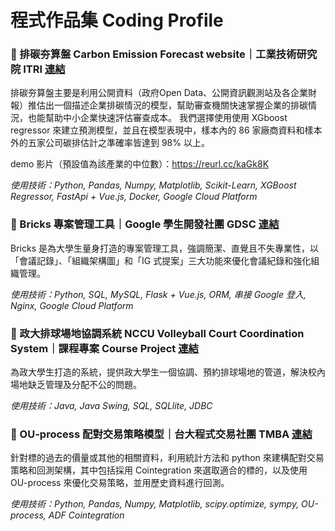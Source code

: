 # 程式作品集 Coding Profile

### 🔗 排碳夯算盤 Carbon Emission Forecast website｜工業技術研究院 ITRI [連結](https://github.com/WAFFLE900/ITRI_carbon_emission_forecast_website)

排碳夯算盤主要是利用公開資料（政府Open Data、公開資訊觀測站及各企業財報）推估出一個描述企業排碳情況的模型，幫助審查機關快速掌握企業的排碳情況，也能幫助中小企業快速評估審查成本。 我們選擇使用使用 XGboost regressor 來建立預測模型，並且在模型表現中，樣本內的 86 家廠商資料和樣本外的五家公司碳排估計之準確率皆達到 98% 以上。

demo 影片（預設值為該產業的中位數）：https://reurl.cc/kaGk8K

*使用技術：Python, Pandas, Numpy, Matplotlib, Scikit-Learn, XGBoost Regressor, FastApi + Vue.js, Docker, Google Cloud Platform*

### 🔗 Bricks 專案管理工具｜Google 學生開發社團 GDSC [連結](https://github.com/WAFFLE900/Bricks_project_management_tool)

Bricks 是為大學生量身打造的專案管理工具，強調簡潔、直覺且不失專業性，以「會議記錄」、「組織架構圖」和「IG 式提案」三大功能來優化會議紀錄和強化組織管理。

*使用技術：Python, SQL, MySQL, Flask + Vue.js, ORM, 串接 Google 登入, Nginx, Google Cloud Platform*

### 🔗 政大排球場地協調系統 NCCU Volleyball Court Coordination System｜課程專案 Course Project [連結](https://github.com/Tim-mab-master/volleyball_site_system)

為政大學生打造的系統，提供政大學生一個協調、預約排球場地的管道，解決校內場地缺乏管理及分配不公的問題。

*使用技術：Java, Java Swing, SQL, SQLlite, JDBC*

### 🔗 OU-process 配對交易策略模型｜台大程式交易社團 TMBA [連結](https://github.com/WAFFLE900/OU-process_pair_trading)

針對標的過去的價量或其他的相關資料，利用統計方法和 python 來建構配對交易策略和回測架構，其中包括採用 Cointegration 來選取適合的標的，以及使用 OU-process 來優化交易策略，並用歷史資料進行回測。

*使用技術：Python, Pandas, Numpy, Matplotlib, scipy.optimize, sympy, OU-process, ADF Cointegration*

<!--
**WAFFLE900/WAFFLE900** is a ✨ _special_ ✨ repository because its `README.md` (this file) appears on your GitHub profile.

Here are some ideas to get you started:

- 🔭 I’m currently working on ...
- 🌱 I’m currently learning ...
- 👯 I’m looking to collaborate on ...
- 🤔 I’m looking for help with ...
- 💬 Ask me about ...
- 📫 How to reach me: ...
- 😄 Pronouns: ...
- ⚡ Fun fact: ...
-->
